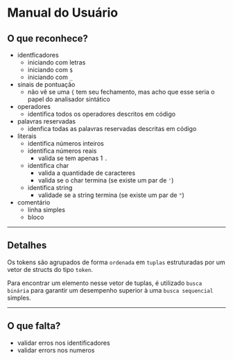 # Manual do Usuário

## O que reconhece?

- identficadores
  - iniciando com letras
  - iniciando com `$`
  - iniciando com `_`
- sinais de pontuação
  - não vê se uma `{` tem seu fechamento, mas acho que esse seria o papel do analisador sintático
- operadores
  - identifica todos os operadores descritos em código
- palavras reservadas
  - idenfica todas as palavras reservadas descritas em código
- literais
  - identifica números inteiros
  - identifica números reais
    - valida se tem apenas 1 `.`
  - identifica char
    - valida a quantidade de caracteres
    - valida se o char termina (se existe um par de `'`)
  - identifica string
    - validade se a string termina (se existe um par de `"`)
- comentário
  - linha simples
  - bloco

---

## Detalhes

Os tokens são agrupados de forma `ordenada` em `tuplas` estruturadas por um vetor de structs do tipo `token`.

Para encontrar um elemento nesse vetor de tuplas, é utilizado `busca binária` para garantir um desempenho superior à uma `busca sequencial` simples.

---

## O que falta?

- validar erros nos identificadores
- validar errors nos numeros
